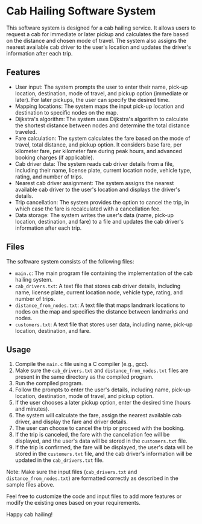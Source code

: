 # Cab Hailing Software System

This software system is designed for a cab hailing service. It allows users to request a cab for immediate or later pickup and calculates the fare based on the distance and chosen mode of travel. The system also assigns the nearest available cab driver to the user's location and updates the driver's information after each trip.

## Features

- User input: The system prompts the user to enter their name, pick-up location, destination, mode of travel, and pickup option (immediate or later). For later pickups, the user can specify the desired time.
- Mapping locations: The system maps the input pick-up location and destination to specific nodes on the map.
- Dijkstra's algorithm: The system uses Dijkstra's algorithm to calculate the shortest distance between nodes and determine the total distance traveled.
- Fare calculation: The system calculates the fare based on the mode of travel, total distance, and pickup option. It considers base fare, per kilometer fare, per kilometer fare during peak hours, and advanced booking charges (if applicable).
- Cab driver data: The system reads cab driver details from a file, including their name, license plate, current location node, vehicle type, rating, and number of trips.
- Nearest cab driver assignment: The system assigns the nearest available cab driver to the user's location and displays the driver's details.
- Trip cancellation: The system provides the option to cancel the trip, in which case the fare is recalculated with a cancellation fee.
- Data storage: The system writes the user's data (name, pick-up location, destination, and fare) to a file and updates the cab driver's information after each trip.

## Files

The software system consists of the following files:

- `main.c`: The main program file containing the implementation of the cab hailing system.
- `cab_drivers.txt`: A text file that stores cab driver details, including name, license plate, current location node, vehicle type, rating, and number of trips.
- `distance_from_nodes.txt`: A text file that maps landmark locations to nodes on the map and specifies the distance between landmarks and nodes.
- `customers.txt`: A text file that stores user data, including name, pick-up location, destination, and fare.

## Usage

1. Compile the `main.c` file using a C compiler (e.g., gcc).
2. Make sure the `cab_drivers.txt` and `distance_from_nodes.txt` files are present in the same directory as the compiled program.
3. Run the compiled program.
4. Follow the prompts to enter the user's details, including name, pick-up location, destination, mode of travel, and pickup option.
5. If the user chooses a later pickup option, enter the desired time (hours and minutes).
6. The system will calculate the fare, assign the nearest available cab driver, and display the fare and driver details.
7. The user can choose to cancel the trip or proceed with the booking.
8. If the trip is canceled, the fare with the cancellation fee will be displayed, and the user's data will be stored in the `customers.txt` file.
9. If the trip is confirmed, the fare will be displayed, the user's data will be stored in the `customers.txt` file, and the cab driver's information will be updated in the `cab_drivers.txt` file.

Note: Make sure the input files (`cab_drivers.txt` and `distance_from_nodes.txt`) are formatted correctly as described in the sample files above.

Feel free to customize the code and input files to add more features or modify the existing ones based on your requirements.

Happy cab hailing!
